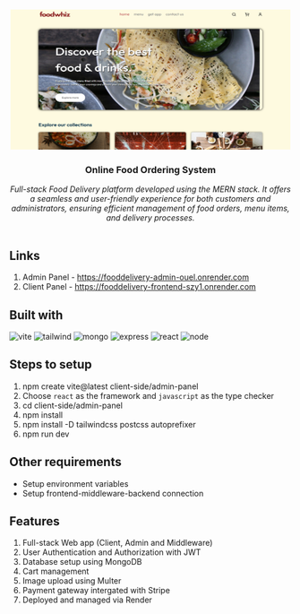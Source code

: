 <br/>
<p align="center">
  <img src="poster.png" alt="View" width="500" height="250"/> 
  <h3 align="center">Online Food Ordering System</h3>

  <p align="center">
     <em>Full-stack Food Delivery platform developed using the MERN stack. It offers a seamless and user-friendly experience for both customers and administrators, ensuring efficient management of food orders, menu items, and delivery processes.</em>
    <br/>
    <br/>
  </p>
</p>


## Links

1. Admin Panel - https://fooddelivery-admin-ouel.onrender.com
2. Client Panel - https://fooddelivery-frontend-szy1.onrender.com


## Built with
<p>
<img src="https://upload.wikimedia.org/wikipedia/commons/thumb/f/f1/Vitejs-logo.svg/615px-Vitejs-logo.svg.png?20220412224743" alt="vite" width="80" height="80"/>
<img src="https://uxwing.com/wp-content/themes/uxwing/download/brands-and-social-media/tailwind-css-icon.png" alt="tailwind" width="80" height="80"/>
<img src="https://cdn.worldvectorlogo.com/logos/mongodb-icon-1.svg" alt="mongo" width="80" height="80"/>
<img src="https://img.icons8.com/color/512/express-js.png" alt="express" width="80" height="80"/>
<img src="https://upload.wikimedia.org/wikipedia/commons/thumb/a/a7/React-icon.svg/768px-React-icon.svg.png" alt="react" width="80" height="80"/>
<img src="https://cdn.iconscout.com/icon/free/png-512/free-nodejs-logo-icon-download-in-svg-png-gif-file-formats--brand-development-tools-pack-logos-icons-226034.png?f=webp&w=512" alt="node" width="80" height="80"/>


## Steps to setup

1. npm create vite@latest client-side/admin-panel
2. Choose `react` as the framework and `javascript` as the type checker
3. cd client-side/admin-panel
4. npm install
5. npm install -D tailwindcss postcss autoprefixer
6. npm run dev


## Other requirements

- Setup environment variables
- Setup frontend-middleware-backend connection


## Features

1. Full-stack Web app (Client, Admin and Middleware)
2. User Authentication and Authorization with JWT
3. Database setup using MongoDB
4. Cart management
5. Image upload using Multer
6. Payment gateway intergated with Stripe
7. Deployed and managed via Render
 

